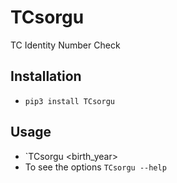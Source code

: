 # TCsorgu
TC Identity Number Check

## Installation
- `pip3 install TCsorgu`

## Usage
- `TCsorgu <id> <name> <surname> <birth_year>
- To see the options `TCsorgu --help`
